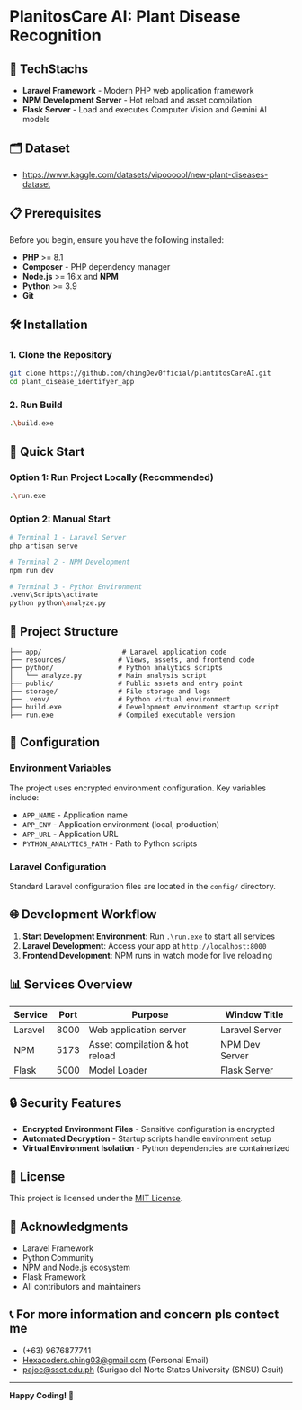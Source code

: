 # PlanitosCare AI: Plant Disease Recognition

## 🚀 TechStachs

- **Laravel Framework** - Modern PHP web application framework
- **NPM Development Server** - Hot reload and asset compilation
- **Flask Server** - Load and executes Computer Vision and Gemini AI models

## 🗂️ Dataset
- https://www.kaggle.com/datasets/vipoooool/new-plant-diseases-dataset

## 📋 Prerequisites

Before you begin, ensure you have the following installed:

- **PHP** >= 8.1
- **Composer** - PHP dependency manager
- **Node.js** >= 16.x and **NPM**
- **Python** >= 3.9
- **Git**

## 🛠️ Installation

### 1. Clone the Repository
```bash
git clone https://github.com/chingDev0fficial/plantitosCareAI.git
cd plant_disease_identifyer_app
```

### 2. Run Build
```bash
.\build.exe
```

## 🚀 Quick Start

### Option 1: Run Project Locally (Recommended)
```bash
.\run.exe
```

### Option 2: Manual Start
```bash
# Terminal 1 - Laravel Server
php artisan serve

# Terminal 2 - NPM Development
npm run dev

# Terminal 3 - Python Environment
.venv\Scripts\activate
python python\analyze.py
```

## 📁 Project Structure

```
├── app/                    # Laravel application code
├── resources/             # Views, assets, and frontend code
├── python/                # Python analytics scripts
│   └── analyze.py         # Main analysis script
├── public/                # Public assets and entry point
├── storage/               # File storage and logs
├── .venv/                 # Python virtual environment
├── build.exe              # Development environment startup script
├── run.exe                # Compiled executable version
```

## 🔧 Configuration

### Environment Variables
The project uses encrypted environment configuration. Key variables include:

- `APP_NAME` - Application name
- `APP_ENV` - Application environment (local, production)
- `APP_URL` - Application URL
- `PYTHON_ANALYTICS_PATH` - Path to Python scripts

### Laravel Configuration
Standard Laravel configuration files are located in the `config/` directory.

## 🌐 Development Workflow

1. **Start Development Environment**: Run `.\run.exe` to start all services
2. **Laravel Development**: Access your app at `http://localhost:8000`
3. **Frontend Development**: NPM runs in watch mode for live reloading

## 📊 Services Overview

| Service | Port | Purpose | Window Title |
|---------|------|---------|--------------|
| Laravel | 8000 | Web application server | Laravel Server |
| NPM | 5173 | Asset compilation & hot reload | NPM Dev Server |
| Flask | 5000 | Model Loader | Flask Server |

## 🔒 Security Features

- **Encrypted Environment Files** - Sensitive configuration is encrypted
- **Automated Decryption** - Startup scripts handle environment setup
- **Virtual Environment Isolation** - Python dependencies are containerized

## 📝 License

This project is licensed under the [MIT License](LICENSE).

## 🙏 Acknowledgments

- Laravel Framework
- Python Community
- NPM and Node.js ecosystem
- Flask Framework
- All contributors and maintainers

## 📞 For more information and concern pls contect me
- (+63) 9676877741
- Hexacoders.ching03@gmail.com (Personal Email)
- pajoc@ssct.edu.ph (Surigao del Norte States University (SNSU) Gsuit)

---

**Happy Coding! 🎉**
